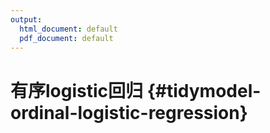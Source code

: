 ```yaml
---
output:
  html_document: default
  pdf_document: default
---
```


# 有序logistic回归 {#tidymodel-ordinal-logistic-regression}



